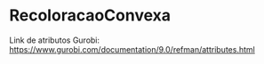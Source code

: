 # RecoloracaoConvexa

Link de atributos Gurobi: https://www.gurobi.com/documentation/9.0/refman/attributes.html

